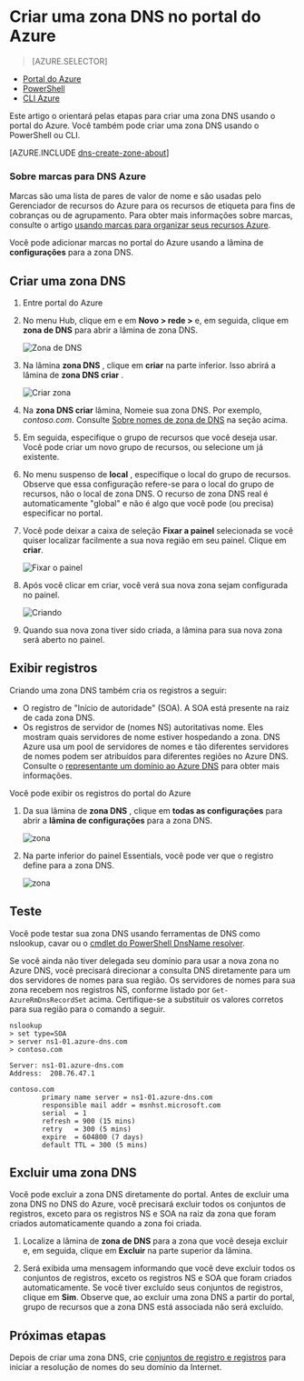 <properties
   pageTitle="Como criar e gerenciar uma zona DNS no portal do Azure | Microsoft Azure"
   description="Aprenda a criar zonas DNS para o DNS do Azure. Este é um guia passo a passo para criar e gerenciar seu DNS primeiro e iniciar o seu domínio DNS usando o portal de Azure de hospedagem."
   services="dns"
   documentationCenter="na"
   authors="sdwheeler"
   manager="carmonm"
   editor=""
   tags="azure-resource-manager"/>

<tags
   ms.service="dns"
   ms.devlang="na"
   ms.topic="article"
   ms.tgt_pltfrm="na"
   ms.workload="infrastructure-services"
   ms.date="08/16/2016"
   ms.author="sewhee"/>

# <a name="create-a-dns-zone-in-the-azure-portal"></a>Criar uma zona DNS no portal do Azure


> [AZURE.SELECTOR]
- [Portal do Azure](dns-getstarted-create-dnszone-portal.md)
- [PowerShell](dns-getstarted-create-dnszone.md)
- [CLI Azure](dns-getstarted-create-dnszone-cli.md)



Este artigo o orientará pelas etapas para criar uma zona DNS usando o portal do Azure. Você também pode criar uma zona DNS usando o PowerShell ou CLI.

[AZURE.INCLUDE [dns-create-zone-about](../../includes/dns-create-zone-about-include.md)]


### <a name="about-tags-for-azure-dns"></a>Sobre marcas para DNS Azure


Marcas são uma lista de pares de valor de nome e são usadas pelo Gerenciador de recursos do Azure para os recursos de etiqueta para fins de cobranças ou de agrupamento. Para obter mais informações sobre marcas, consulte o artigo [usando marcas para organizar seus recursos Azure](../resource-group-using-tags.md).

Você pode adicionar marcas no portal do Azure usando a lâmina de **configurações** para a zona DNS.


## <a name="create-a-dns-zone"></a>Criar uma zona DNS

1. Entre portal do Azure

2. No menu Hub, clique em e em **Novo > rede >** e, em seguida, clique em **zona de DNS** para abrir a lâmina de zona DNS.

    ![Zona de DNS](./media/dns-getstarted-create-dnszone-portal/openzone650.png)

3. Na lâmina **zona DNS** , clique em **criar** na parte inferior. Isso abrirá a lâmina de **zona DNS criar** .

    ![Criar zona](./media/dns-getstarted-create-dnszone-portal/newzone250.png)

4. Na **zona DNS criar** lâmina, Nomeie sua zona DNS. Por exemplo, *contoso.com*. Consulte [Sobre nomes de zona de DNS](#names) na seção acima.

5. Em seguida, especifique o grupo de recursos que você deseja usar. Você pode criar um novo grupo de recursos, ou selecione um já existente.

6. No menu suspenso de **local** , especifique o local do grupo de recursos. Observe que essa configuração refere-se para o local do grupo de recursos, não o local de zona DNS. O recurso de zona DNS real é automaticamente "global" e não é algo que você pode (ou precisa) especificar no portal.

7. Você pode deixar a caixa de seleção **Fixar a painel** selecionada se você quiser localizar facilmente a sua nova região em seu painel. Clique em **criar**.

    ![Fixar o painel](./media/dns-getstarted-create-dnszone-portal/pindashboard150.png)

8. Após você clicar em criar, você verá sua nova zona sejam configurada no painel.

    ![Criando](./media/dns-getstarted-create-dnszone-portal/creating150.png)

9. Quando sua nova zona tiver sido criada, a lâmina para sua nova zona será aberto no painel.


## <a name="view-records"></a>Exibir registros

Criando uma zona DNS também cria os registros a seguir:

- O registro de "Início de autoridade" (SOA). A SOA está presente na raiz de cada zona DNS.
- Os registros de servidor de (nomes NS) autoritativas nome. Eles mostram quais servidores de nome estiver hospedando a zona. DNS Azure usa um pool de servidores de nomes e tão diferentes servidores de nomes podem ser atribuídos para diferentes regiões no Azure DNS. Consulte o [representante um domínio ao Azure DNS](dns-domain-delegation.md) para obter mais informações.

Você pode exibir os registros do portal do Azure

1. Da sua lâmina de **zona DNS** , clique em **todas as configurações** para abrir a **lâmina de configurações** para a zona DNS.

    ![zona](./media/dns-getstarted-create-dnszone-portal/viewzonens500.png)


2. Na parte inferior do painel Essentials, você pode ver que o registro define para a zona DNS.


    ![zona](./media/dns-getstarted-create-dnszone-portal/viewzone500.png)

## <a name="test"></a>Teste

Você pode testar sua zona DNS usando ferramentas de DNS como nslookup, cavar ou o [cmdlet do PowerShell DnsName resolver](https://technet.microsoft.com/library/jj590781.aspx).

Se você ainda não tiver delegada seu domínio para usar a nova zona no Azure DNS, você precisará direcionar a consulta DNS diretamente para um dos servidores de nomes para sua região. Os servidores de nomes para sua zona recebem nos registros NS, conforme listado por `Get-AzureRmDnsRecordSet` acima. Certifique-se a substituir os valores corretos para sua região para o comando a seguir.

    nslookup
    > set type=SOA
    > server ns1-01.azure-dns.com
    > contoso.com

    Server: ns1-01.azure-dns.com
    Address:  208.76.47.1

    contoso.com
            primary name server = ns1-01.azure-dns.com
            responsible mail addr = msnhst.microsoft.com
            serial  = 1
            refresh = 900 (15 mins)
            retry   = 300 (5 mins)
            expire  = 604800 (7 days)
            default TTL = 300 (5 mins)



## <a name="delete-a-dns-zone"></a>Excluir uma zona DNS

Você pode excluir a zona DNS diretamente do portal. Antes de excluir uma zona DNS no DNS do Azure, você precisará excluir todos os conjuntos de registros, exceto para os registros NS e SOA na raiz da zona que foram criados automaticamente quando a zona foi criada.

1. Localize a lâmina de **zona de DNS** para a zona que você deseja excluir e, em seguida, clique em **Excluir** na parte superior da lâmina.

2. Será exibida uma mensagem informando que você deve excluir todos os conjuntos de registros, exceto os registros NS e SOA que foram criados automaticamente. Se você tiver excluído seus conjuntos de registros, clique em **Sim**. Observe que, ao excluir uma zona DNS a partir do portal, grupo de recursos que a zona DNS está associada não será excluído.


## <a name="next-steps"></a>Próximas etapas

Depois de criar uma zona DNS, crie [conjuntos de registro e registros](dns-getstarted-create-recordset-portal.md) para iniciar a resolução de nomes do seu domínio da Internet.
